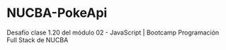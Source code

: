 # NUCBA-PokeApi
Desafío clase 1.20 del módulo 02 - JavaScript | Bootcamp Programación Full Stack de NUCBA
